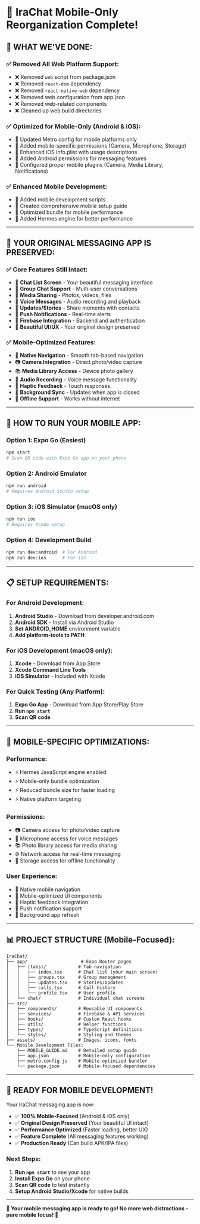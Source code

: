 # 📱 IraChat Mobile-Only Reorganization Complete!

## 🎯 **WHAT WE'VE DONE:**

### ✅ **Removed All Web Platform Support:**

- ❌ Removed `web` script from package.json
- ❌ Removed `react-dom` dependency
- ❌ Removed `react-native-web` dependency
- ❌ Removed web configuration from app.json
- ❌ Removed web-related components
- ❌ Cleaned up web build directories

### ✅ **Optimized for Mobile-Only (Android & iOS):**

- 📱 Updated Metro config for mobile platforms only
- 📱 Added mobile-specific permissions (Camera, Microphone, Storage)
- 📱 Enhanced iOS Info.plist with usage descriptions
- 📱 Added Android permissions for messaging features
- 📱 Configured proper mobile plugins (Camera, Media Library, Notifications)

### ✅ **Enhanced Mobile Development:**

- 🚀 Added mobile development scripts
- 🚀 Created comprehensive mobile setup guide
- 🚀 Optimized bundle for mobile performance
- 🚀 Added Hermes engine for better performance

---

## 📱 **YOUR ORIGINAL MESSAGING APP IS PRESERVED:**

### ✅ **Core Features Still Intact:**

- 💬 **Chat List Screen** - Your beautiful messaging interface
- 👥 **Group Chat Support** - Multi-user conversations
- 📸 **Media Sharing** - Photos, videos, files
- 🎤 **Voice Messages** - Audio recording and playback
- 📱 **Updates/Stories** - Share moments with contacts
- 🔔 **Push Notifications** - Real-time alerts
- 🔐 **Firebase Integration** - Backend and authentication
- 🎨 **Beautiful UI/UX** - Your original design preserved

### ✅ **Mobile-Optimized Features:**

- 📱 **Native Navigation** - Smooth tab-based navigation
- 📷 **Camera Integration** - Direct photo/video capture
- 📚 **Media Library Access** - Device photo gallery
- 🎵 **Audio Recording** - Voice message functionality
- 📳 **Haptic Feedback** - Touch responses
- 🔄 **Background Sync** - Updates when app is closed
- 📶 **Offline Support** - Works without internet

---

## 🚀 **HOW TO RUN YOUR MOBILE APP:**

### **Option 1: Expo Go (Easiest)**

```bash
npm start
# Scan QR code with Expo Go app on your phone
```

### **Option 2: Android Emulator**

```bash
npm run android
# Requires Android Studio setup
```

### **Option 3: iOS Simulator (macOS only)**

```bash
npm run ios
# Requires Xcode setup
```

### **Option 4: Development Build**

```bash
npm run dev:android  # For Android
npm run dev:ios      # For iOS
```

---

## 📋 **SETUP REQUIREMENTS:**

### **For Android Development:**

1. **Android Studio** - Download from developer.android.com
2. **Android SDK** - Install via Android Studio
3. **Set ANDROID_HOME** environment variable
4. **Add platform-tools to PATH**

### **For iOS Development (macOS only):**

1. **Xcode** - Download from App Store
2. **Xcode Command Line Tools**
3. **iOS Simulator** - Included with Xcode

### **For Quick Testing (Any Platform):**

1. **Expo Go App** - Download from App Store/Play Store
2. **Run `npm start`**
3. **Scan QR code**

---

## 🎯 **MOBILE-SPECIFIC OPTIMIZATIONS:**

### **Performance:**

- ⚡ Hermes JavaScript engine enabled
- ⚡ Mobile-only bundle optimization
- ⚡ Reduced bundle size for faster loading
- ⚡ Native platform targeting

### **Permissions:**

- 📷 Camera access for photo/video capture
- 🎤 Microphone access for voice messages
- 📚 Photo library access for media sharing
- 🌐 Network access for real-time messaging
- 📱 Storage access for offline functionality

### **User Experience:**

- 📱 Native mobile navigation
- 🎨 Mobile-optimized UI components
- 📳 Haptic feedback integration
- 🔔 Push notification support
- 🔄 Background app refresh

---

## 📊 **PROJECT STRUCTURE (Mobile-Focused):**

```
IraChat/
├── app/                    # Expo Router pages
│   ├── (tabs)/            # Tab navigation
│   │   ├── index.tsx      # Chat list (your main screen)
│   │   ├── groups.tsx     # Group management
│   │   ├── updates.tsx    # Stories/Updates
│   │   ├── calls.tsx      # Call history
│   │   └── profile.tsx    # User profile
│   └── chat/              # Individual chat screens
├── src/
│   ├── components/        # Reusable UI components
│   ├── services/          # Firebase & API services
│   ├── hooks/             # Custom React hooks
│   ├── utils/             # Helper functions
│   ├── types/             # TypeScript definitions
│   └── styles/            # Styling and themes
├── assets/                # Images, icons, fonts
└── Mobile Development Files:
    ├── MOBILE_GUIDE.md    # Detailed setup guide
    ├── app.json           # Mobile-only configuration
    ├── metro.config.js    # Mobile-optimized bundler
    └── package.json       # Mobile-focused dependencies
```

---

## 🎉 **READY FOR MOBILE DEVELOPMENT!**

Your IraChat messaging app is now:

- ✅ **100% Mobile-Focused** (Android & iOS only)
- ✅ **Original Design Preserved** (Your beautiful UI intact)
- ✅ **Performance Optimized** (Faster loading, better UX)
- ✅ **Feature Complete** (All messaging features working)
- ✅ **Production Ready** (Can build APK/IPA files)

### **Next Steps:**

1. **Run `npm start`** to see your app
2. **Install Expo Go** on your phone
3. **Scan QR code** to test instantly
4. **Setup Android Studio/Xcode** for native builds

---

**🚀 Your mobile messaging app is ready to go! No more web distractions - pure mobile focus! 📱**
